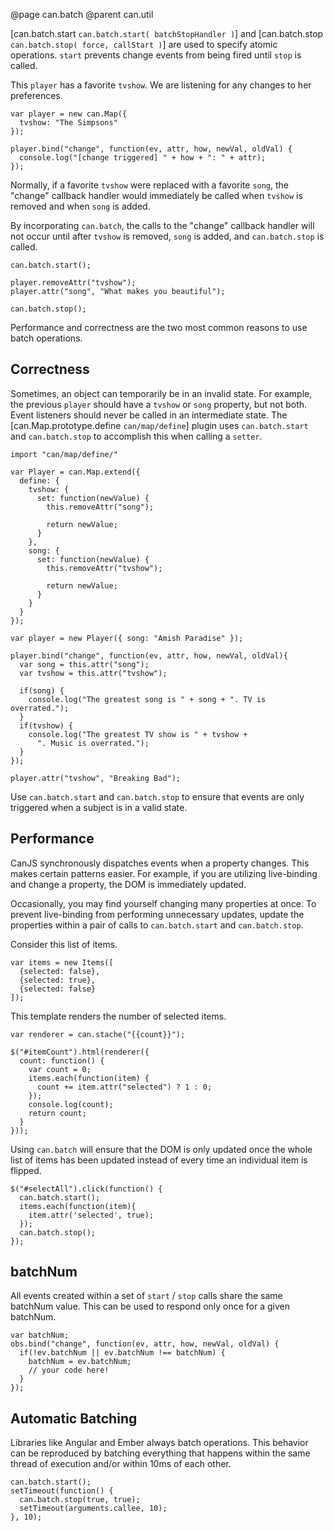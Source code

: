 @page can.batch
@parent can.util


[can.batch.start `can.batch.start( batchStopHandler )`] and
[can.batch.stop `can.batch.stop( force, callStart )`] are used to specify
atomic operations. `start`
prevents change events from being fired until `stop` is called.

This `player` has a favorite `tvshow`. We are listening for any changes to her
preferences.

    var player = new can.Map({
      tvshow: "The Simpsons"
    });

    player.bind("change", function(ev, attr, how, newVal, oldVal) {
      console.log("[change triggered] " + how + ": " + attr);
    });

Normally, if a favorite `tvshow` were replaced with a favorite `song`, the
"change" callback handler would immediately be called when `tvshow` is removed
and when `song` is added.

By incorporating `can.batch`, the calls to the "change" callback handler will
not occur until after `tvshow` is removed, `song` is added, and
`can.batch.stop` is called.

    can.batch.start();

    player.removeAttr("tvshow");
    player.attr("song", "What makes you beautiful");

    can.batch.stop();

Performance and correctness are the two most common reasons
to use batch operations.

## Correctness

Sometimes, an object can temporarily be in an invalid
state. For example, the previous `player` should have
a `tvshow` or `song` property, but not both. Event listeners should
never be called in an intermediate state. The
[can.Map.prototype.define `can/map/define`] plugin uses `can.batch.start` and
`can.batch.stop` to accomplish this when calling a `setter`.

    import "can/map/define/"

    var Player = can.Map.extend({
      define: {
        tvshow: {
          set: function(newValue) {
            this.removeAttr("song");

            return newValue;
          }
        },
        song: {
          set: function(newValue) {
            this.removeAttr("tvshow");

            return newValue;
          }
        }
      }
    });

    var player = new Player({ song: "Amish Paradise" });

    player.bind("change", function(ev, attr, how, newVal, oldVal){
      var song = this.attr("song");
      var tvshow = this.attr("tvshow");

      if(song) {
        console.log("The greatest song is " + song + ". TV is overrated.");
      }
      if(tvshow) {
        console.log("The greatest TV show is " + tvshow +
          ". Music is overrated.");
      }
    });

    player.attr("tvshow", "Breaking Bad");

Use `can.batch.start` and `can.batch.stop` to ensure that events
are only triggered when a subject is in a valid state.

## Performance

CanJS synchronously dispatches events when a property changes.
This makes certain patterns easier. For example, if you
are utilizing live-binding and change a property, the DOM is
immediately updated.

Occasionally, you may find yourself changing many properties at once. To
prevent live-binding from performing unnecessary updates,
update the properties within a pair of calls to `can.batch.start` and
`can.batch.stop`.

Consider this list of items.

    var items = new Items([
      {selected: false},
      {selected: true},
      {selected: false}
    ]);

This template renders the number of selected items.

    var renderer = can.stache("{{count}}");

    $("#itemCount").html(renderer({
      count: function() {
        var count = 0;
        items.each(function(item) {
          count += item.attr("selected") ? 1 : 0;
        });
        console.log(count);
        return count;
      }
    }));

Using `can.batch` will ensure that the DOM is only updated once the whole list
of items has been updated instead of every time an individual item is flipped.

    $("#selectAll").click(function() {
      can.batch.start();
      items.each(function(item){
        item.attr('selected', true);
      });
      can.batch.stop();
    });

## batchNum

All events created within a set of `start` / `stop` calls share the same
batchNum value. This can be used to respond only once for a given batchNum.

    var batchNum;
    obs.bind("change", function(ev, attr, how, newVal, oldVal) {
      if(!ev.batchNum || ev.batchNum !== batchNum) {
        batchNum = ev.batchNum;
        // your code here!
      }
    });

## Automatic Batching

Libraries like Angular and Ember always batch operations. This behavior can be
reproduced by batching everything that happens within the same thread of
execution and/or within 10ms of each other.

    can.batch.start();
    setTimeout(function() {
      can.batch.stop(true, true);
      setTimeout(arguments.callee, 10);
    }, 10);
